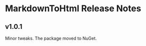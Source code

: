
MarkdownToHtml Release Notes
============================

## v1.0.1

Minor tweaks. The package moved to NuGet.
